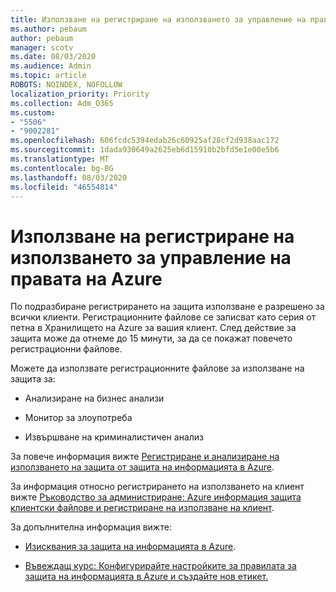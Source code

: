 ```yaml
---
title: Използване на регистриране на използването за управление на правата на Azure
ms.author: pebaum
author: pebaum
manager: scotv
ms.date: 08/03/2020
ms.audience: Admin
ms.topic: article
ROBOTS: NOINDEX, NOFOLLOW
localization_priority: Priority
ms.collection: Adm_O365
ms.custom:
- "5506"
- "9002281"
ms.openlocfilehash: 606fcdc5394edab26c60925af28cf2d938aac172
ms.sourcegitcommit: 1dada930649a2625eb6d15910b2bfd5e1e00e5b6
ms.translationtype: MT
ms.contentlocale: bg-BG
ms.lasthandoff: 08/03/2020
ms.locfileid: "46554814"
---
```

# <a name="use-usage-logging-for-azure-rights-management"></a>Използване на регистриране на използването за управление на правата на Azure

По подразбиране регистрирането на защита използване е разрешено за всички клиенти. Регистрационните файлове се записват като серия от петна в Хранилището на Azure за вашия клиент. След действие за защита може да отнеме до 15 минути, за да се покажат повечето регистрационни файлове.

Можете да използвате регистрационните файлове за използване на защита за:

- Анализиране на бизнес анализи

- Монитор за злоупотреба

- Извършване на криминалистичен анализ

За повече информация вижте [Регистриране и анализиране на използването на защита от защита на информацията в Azure](https://docs.microsoft.com/azure/information-protection/log-analyze-usage).

За информация относно регистрирането на използването на клиент вижте [Ръководство за администриране: Azure информация защита клиентски файлове и регистриране на използване на клиент](https://docs.microsoft.com/azure/information-protection/rms-client/client-admin-guide-files-and-logging).

За допълнителна информация вижте:

- [Изисквания за защита на информацията в Azure](https://docs.microsoft.com/azure/information-protection/get-started/requirements).
    
- [Въвеждащ курс: Конфигурирайте настройките за правилата за защита на информацията в Azure и създайте нов етикет.](https://docs.microsoft.com/azure/information-protection/get-started/infoprotect-quick-start-tutorial)